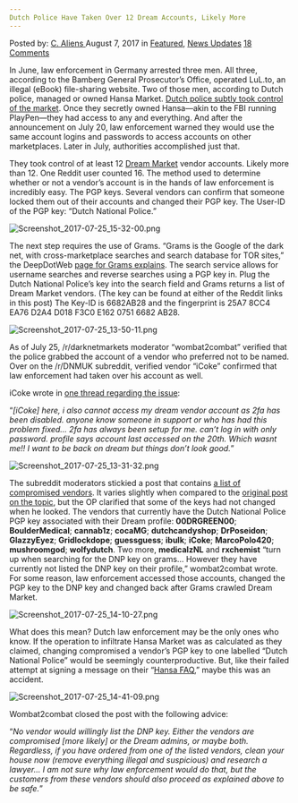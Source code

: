 ```yaml
---
Dutch Police Have Taken Over 12 Dream Accounts, Likely More
---
```

<article class="post-listing post-21786 post type-post status-publish format-standard has-post-thumbnail hentry category-deepdot-news category-news-updates tag-2688 tag-accounts tag-dream tag-dutch tag-police">
    <div class="post-inner">
    <p class="post-meta">
    <span>Posted by: <a href="https://www.deepdotweb.com/author/caliens/" title="">C. Aliens </a></span>
    <span>August 7, 2017</span>
    <span>in <a href="https://www.deepdotweb.com/category/deepdot-news/" rel="category tag">Featured</a>, <a href="https://www.deepdotweb.com/category/news-updates/" rel="category tag">News Updates</a></span>
    <span><a href="https://www.deepdotweb.com/2017/08/07/dutch-police-taken-12-dream-accounts-likely/#comments">18 Comments</a></span>
    </p>
    <div class="clear"></div>
    <div class="entry">
    <p>In June, law enforcement in Germany arrested three men. All three, according to the Bamberg General Prosecutor’s Office, operated LuL.to, an illegal (eBook) file-sharing website. Two of those men, according to Dutch police, managed or owned Hansa Market. <a href="https://www.deepdotweb.com/2017/07/20/globally-coordinated-operation-just-took-alphabay-hansa/">Dutch police subtly took control of the market</a>. Once they secretly owned Hansa—akin to the FBI running PlayPen—they had access to any and everything. And after the announcement on July 20, law enforcement warned they would use the same account logins and passwords to access accounts on other marketplaces. Later in July, authorities accomplished just that.</p>
    <p>They took control of at least 12 <a href="http://www.deepdotweb.com/marketplace-directory/listing/dream-market/">Dream Market</a> vendor accounts. Likely more than 12. One Reddit user counted 16. The method used to determine whether or not a vendor’s account is in the hands of law enforcement is incredibly easy. The PGP keys. Several vendors can confirm that someone locked them out of their accounts and changed their PGP key. The User-ID of the PGP key: “Dutch National Police.”</p>
    <p><img class="wp-image-21793 aligncenter" src="https://www.deepdotweb.com/wp-content/uploads/2017/08/screenshot_2017-07-25_15-32-00-png.png" alt="Screenshot_2017-07-25_15-32-00.png" srcset="https://www.deepdotweb.com/wp-content/uploads/2017/08/screenshot_2017-07-25_15-32-00-png.png 676w, https://www.deepdotweb.com/wp-content/uploads/2017/08/screenshot_2017-07-25_15-32-00-png-300x131.png 300w" sizes="(max-width: 676px) 100vw, 676px" /></p>
    <p>The next step requires the use of Grams. “Grams is the Google of the dark net, with cross-marketplace searches and search database for TOR sites,” the DeepDotWeb <a href="https://www.deepdotweb.com/grams-search-darknet-marketplaces/">page for Grams explains</a>. The search service allows for username searches and reverse searches using a PGP key in. Plug the Dutch National Police’s key into the search field and Grams returns a list of Dream Market vendors. (The key can be found at either of the Reddit links in this post) The Key-ID is 6682AB28 and the fingerprint is 25A7 8CC4 EA76 D2A4 D018 F3C0 E162 0751 6682 AB28.</p>
    <p><img class="wp-image-21794" src="https://www.deepdotweb.com/wp-content/uploads/2017/08/screenshot_2017-07-25_13-50-11-png.png" alt="Screenshot_2017-07-25_13-50-11.png" srcset="https://www.deepdotweb.com/wp-content/uploads/2017/08/screenshot_2017-07-25_13-50-11-png.png 834w, https://www.deepdotweb.com/wp-content/uploads/2017/08/screenshot_2017-07-25_13-50-11-png-300x161.png 300w" sizes="(max-width: 834px) 100vw, 834px" /></p>
    <p>As of July 25, /r/darknetmarkets moderator “wombat2combat” verified that the police grabbed the account of a vendor who preferred not to be named. Over on the /r/DNMUK subreddit, verified vendor “iCoke” confirmed that law enforcement had taken over his account as well.</p>
    <p>iCoke wrote in <a href="https://www.reddit.com/r/DNMUK/comments/6ou7av/dream_2fa_disabled/dkkbmwj/">one thread regarding the issue</a>:</p>
    <p>“<em>[iCoke] here, i also cannot access my dream vendor account as 2fa has been disabled. anyone know someone in support or who has had this problem fixed… 2fa has always been setup for me. can&#8217;t log in with only password. profile says account last accessed on the 20th. Which wasnt me!! I want to be back on dream but things don&#8217;t look good.</em>”</p>
    <p><img class="wp-image-21795 aligncenter" src="https://www.deepdotweb.com/wp-content/uploads/2017/08/screenshot_2017-07-25_13-31-32-png.png" alt="Screenshot_2017-07-25_13-31-32.png" srcset="https://www.deepdotweb.com/wp-content/uploads/2017/08/screenshot_2017-07-25_13-31-32-png.png 732w, https://www.deepdotweb.com/wp-content/uploads/2017/08/screenshot_2017-07-25_13-31-32-png-300x128.png 300w" sizes="(max-width: 732px) 100vw, 732px" /></p>
    <p>The subreddit moderators stickied a post that contains <a href="https://www.reddit.com/r/DarkNetMarkets/comments/6pa47l/many_dream_vendors_compromised/">a list of compromised vendors</a>. It varies slightly when compared to the <a href="https://www.reddit.com/r/DarkNetMarkets/comments/6p9nv4/dream_market_16_compromized_vendors_solid_proof/">original post on the topic</a>, but the OP clarified that some of the keys had not changed when he looked. The vendors that currently have the Dutch National Police PGP key associated with their Dream profile: <strong>00DRGREEN00</strong>; <strong>BoulderMedical</strong>; <strong>cannab1z</strong>; <strong>cocaMG</strong>; <strong>dutchcandyshop</strong>; <strong>DrPoseidon</strong>; <strong>GlazzyEyez</strong>; <strong>Gridlockdope</strong>; <strong>guessguess</strong>; <strong>ibulk</strong>; <strong>iCoke</strong>; <strong>MarcoPolo420</strong>; <strong>mushroomgod</strong>; <strong>wolfydutch</strong>. Two more, <strong>medicalzNL</strong> and <strong>rxchemist</strong> “turn up when searching for the DNP key on grams&#8230; However they have currently not listed the DNP key on their profile,” wombat2combat wrote. For some reason, law enforcement accessed those accounts, changed the PGP key to the DNP key and changed back after Grams crawled Dream Market.</p>
    <p><img class="wp-image-21796 aligncenter" src="https://www.deepdotweb.com/wp-content/uploads/2017/08/screenshot_2017-07-25_14-10-27-png.png" alt="Screenshot_2017-07-25_14-10-27.png" srcset="https://www.deepdotweb.com/wp-content/uploads/2017/08/screenshot_2017-07-25_14-10-27-png.png 731w, https://www.deepdotweb.com/wp-content/uploads/2017/08/screenshot_2017-07-25_14-10-27-png-300x136.png 300w" sizes="(max-width: 731px) 100vw, 731px" /></p>
    <p>What does this mean? Dutch law enforcement may be the only ones who know. If the operation to infiltrate Hansa Market was as calculated as they claimed, changing compromised a vendor’s PGP key to one labelled “Dutch National Police” would be seemingly counterproductive. But, like their failed attempt at signing a message on their “<a href="https://www.deepdotweb.com/2016/10/31/dutch-national-prosecution-service-police-launch-hidden-service-global-darknet-enforcement-operation/">Hansa FAQ</a>,” maybe this was an accident.</p>
    <p><img class="wp-image-21797" src="https://www.deepdotweb.com/wp-content/uploads/2017/08/screenshot_2017-07-25_14-41-09-png.png" alt="Screenshot_2017-07-25_14-41-09.png" srcset="https://www.deepdotweb.com/wp-content/uploads/2017/08/screenshot_2017-07-25_14-41-09-png.png 1127w, https://www.deepdotweb.com/wp-content/uploads/2017/08/screenshot_2017-07-25_14-41-09-png-300x165.png 300w, https://www.deepdotweb.com/wp-content/uploads/2017/08/screenshot_2017-07-25_14-41-09-png-1024x563.png 1024w" sizes="(max-width: 1127px) 100vw, 1127px" /></p>
    <p>Wombat2combat closed the post with the following advice:</p>
    <p>“<em>No vendor would willingly list the DNP key. Either the vendors are compromised [more likely] or the Dream admins, or maybe both. Regardless, if you have ordered from one of the listed vendors, clean your house now (remove everything illegal and suspicious) and research a lawyer… I am not sure why law enforcement would do that, but the customers from these vendors should also proceed as explained above to be safe.</em>”</p>
    </div>
    <span style="display:none"><a href="https://www.deepdotweb.com/tag/12/" rel="tag">12</a> <a href="https://www.deepdotweb.com/tag/accounts/" rel="tag">accounts</a> <a href="https://www.deepdotweb.com/tag/dream/" rel="tag">dream</a> <a href="https://www.deepdotweb.com/tag/dutch/" rel="tag">dutch</a> <a href="https://www.deepdotweb.com/tag/police/" rel="tag">police</a></span> <span style="display:none" class="updated">2017-08-07</span>
    <div style="display:none" class="vcard author" itemprop="author" itemscope itemtype="http://schema.org/Person"><strong class="fn" itemprop="name"><a href="https://www.deepdotweb.com/author/caliens/" title="Posts by C. Aliens" rel="author">C. Aliens</a></strong></div>
    </div>
</article>

